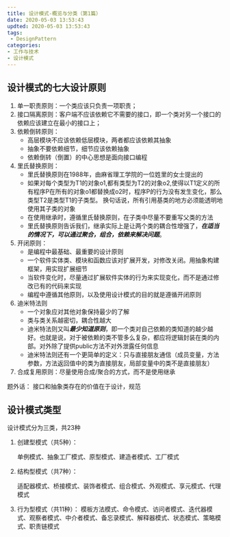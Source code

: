 ```yaml
---
title: 设计模式-概览与分类（第1篇）
date: 2020-05-03 13:53:43
updted: 2020-05-03 13:53:43
tags: 
 - DesignPattern 
categories:
- 工作与技术
- 设计模式
---
```

## 设计模式的七大设计原则

1. 单一职责原则：一个类应该只负责一项职责；
2. 接口隔离原则：客户端不应该依赖它不需要的接口，即一个类对另一个接口的依赖应该建立在最小的接口上；
3. 依赖倒转原则：
    * 高层模块不应该依赖低层模块，两者都应该依赖其抽象
    * 抽象不要依赖细节，细节应该依赖抽象
    * 依赖倒转（倒置）的中心思想是面向接口编程
4. 里氏替换原则：
    * 里氏替换原则在1988年，由麻省理工学院的一位姓里的女士提出的
    * 如果对每个类型为T1的对象o1,都有类型为T2的对象o2,使得以T1定义的所有程序P在所有的对象o1都替换成o2时，程序P的行为没有发生变化，那么类型T2是类型T1的子类型。
    换句话说，所有引用基类的地方必须能透明地使用其子类的对象
    * 在使用继承时，遵循里氏替换原则，在子类中尽量不要重写父类的方法
    * 里氏替换原则告诉我们，继承实际上是让两个类的耦合性增强了，***在适当的情况下，可以通过聚合，组合，依赖来解决问题***。
5. 开闭原则：
    * 是编程中最基础、最重要的设计原则
    * 一个软件实体类、模块和函数应该对扩展开发，对修改关闭。用抽象构建框架，用实现扩展细节
    * 当软件变化时，尽量通过扩展软件实体的行为来实现变化，而不是通过修改已有的代码来实现
    * 编程中遵循其他原则，以及使用设计模式的目的就是遵循开闭原则
6. 迪米特法则
    * 一个对象应对其他对象保持最少的了解
    * 类与类关系越密切，耦合性越大
    * 迪米特法则又叫***最少知道原则***，即一个类对自己依赖的类知道的越少越好。也就是说，对于被依赖的类不管多么复杂，都应将逻辑封装在类的内部。对外除了提供public方法不对外泄露任何信息
    * 迪米特法则还有一个更简单的定义：只与直接朋友通信（成员变量，方法参数，方法返回值中的类为直接朋友，局部变量中的类不是直接朋友）
7. 合成复用原则：尽量使用合成/聚合的方式，而不是使用继承

题外话： 接口和抽象类存在的价值在于设计，规范

## 设计模式类型  

设计模式分为三类，共23种

1. 创建型模式（共5种）：  

    单例模式、抽象工厂模式、原型模式、建造者模式、工厂模式

2. 结构型模式（共7种）：

    适配器模式、桥接模式、装饰者模式、组合模式、外观模式、享元模式、代理模式

3. 行为型模式（共11种）：
    模板方法模式、命令模式、访问者模式、迭代器模式、观察者模式、中介者模式、备忘录模式、解释器模式、状态模式、策略模式、职责链模式

